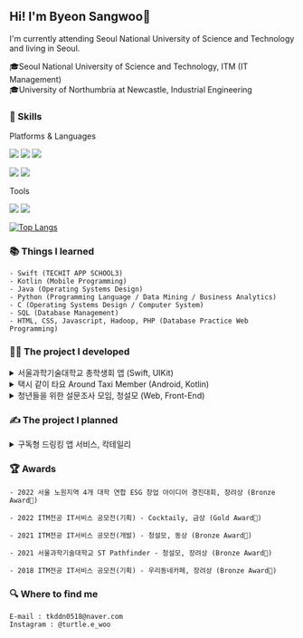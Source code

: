 ## Hi! I'm Byeon Sangwoo👋

I'm currently attending Seoul National University of Science and Technology and living in Seoul.

🎓Seoul National University of Science and Technology, ITM (IT Management)<br>
🎓University of Northumbria at Newcastle, Industrial Engineering


### 💪 Skills
Platforms & Languages

<img src="https://img.shields.io/badge/iOS-000000?style=flat-square&logo=iOS&logoColor=white"/> <img src="https://img.shields.io/badge/Android-3DDC84?style=flat-square&logo=Android&logoColor=white"/> <img src="https://img.shields.io/badge/Flutter-02569B?style=flat-square&logo=Flutter&logoColor=white"/>

<img src="https://img.shields.io/badge/Swift-F05138?style=flat-square&logo=Swift&logoColor=white"/> <img src="https://img.shields.io/badge/Kotlin-7F52FF?style=flat-square&logo=Kotlin&logoColor=white"/>

<!-- https://simpleicons.org 참고 -->

Tools

<img src="https://img.shields.io/badge/Firebase-FFCA28?style=flat-square&logo=Firebase&logoColor=white"/> <img src="https://img.shields.io/badge/Git-F05032?style=flat-square&logo=Git&logoColor=white"/>

[![Top Langs](https://github-readme-stats.vercel.app/api/top-langs/?username=tkddn0518)](https://github.com/anuraghazra/github-readme-stats)

### 📚 Things I learned
```
- Swift (TECHIT APP SCHOOL3)
- Kotlin (Mobile Programming)
- Java (Operating Systems Design)
- Python (Programming Language / Data Mining / Business Analytics)
- C (Operating Systems Design / Computer System)
- SQL (Database Management)
- HTML, CSS, Javascript, Hadoop, PHP (Database Practice Web Programming)
```

### 👨‍💻 The project I developed
<details>
<summary>서울과학기술대학교 총학생회 앱 (Swift, UIKit) </summary>
   
**SeoulTech Student Council App** [App Store Download](https://apps.apple.com/kr/app/%EC%84%9C%EC%9A%B8%EA%B3%BC%ED%95%99%EA%B8%B0%EC%88%A0%EB%8C%80%ED%95%99%EA%B5%90-%EC%B4%9D%ED%95%99%EC%83%9D%ED%9A%8C/id1641852619) 

It is an app created by the Student Association of Seoul National University of Science and Technology and includes various functions such as reservation of regular business and participation in festival events for the convenience of college students.

<img width="205" alt="스크린샷 2022-12-26 오후 4 16 03" src="https://github.com/tkddn0518/tkddn0518/assets/59056821/bdf46e50-68a6-44ba-af9a-48c61f17e0ab">
<img width="200" alt="스크린샷 2022-12-26 오후 4 16 03" src="https://github.com/tkddn0518/tkddn0518/assets/59056821/860c26f4-7025-443e-8693-8ff5604ad644"><br>

</div>
</details>  
  
<details>
<summary>택시 같이 타요 Around Taxi Member (Android, Kotlin) </summary>

**Around Taxi Member** [ATM](https://github.com/2022-Mobile-Programming/ATM)
  
An application that helps you find people with the same origin and destination around you<br> so that you can take a taxi together to use the taxi fare at a lower price.

<img width="200" alt="스크린샷 2022-12-26 오후 4 16 03" src="https://user-images.githubusercontent.com/59056821/209517096-c713e27b-6980-456c-98d9-f5a8421c7364.png">

</div>
</details>  

<details>
<summary>청년들을 위한 설문조사 모임, 청설모 (Web, Front-End) </summary>
  
**Survey Web Site** [CheongSeolMo](https://github.com/tkddn0518/sulveyWeb)
  
This is a web service for college students who need a survey. It encourages people who need surveys to participate in surveys with each other so that they can get more survey results.<br>
<br>

<img width="700" alt="스크린샷 2022-12-26 오후 4 13 50" src="https://user-images.githubusercontent.com/59056821/209517074-fe994fae-8a47-4e1f-84d3-c6bef14360a5.png">

</div>
</details>
  
### ✍️ The project I planned
<details>
<summary>구독형 드링킹 앱 서비스, 칵테일리</summary>

**Subscription Drinking App Service, Cocktaily**
  
It is a free cocktail service, one glass every day. You can use this service if you pay a certain subscription fee every month.

<img width="500" alt="스크린샷 2022-12-26 오후 4 11 49" src="https://user-images.githubusercontent.com/59056821/209516919-c751a25d-9862-4de1-9bb9-14d1acded705.png">
</div>
</details>

### 🏆 Awards
```
- 2022 서울 노원지역 4개 대학 연합 ESG 창업 아이디어 경진대회, 장려상 (Bronze Award🥉)

- 2022 ITM전공 IT서비스 공모전(기획) - Cocktaily, 금상 (Gold Award🏅)

- 2021 ITM전공 IT서비스 공모전(개발) - 청설모, 동상 (Bronze Award🥉)

- 2021 서울과학기술대학교 ST Pathfinder - 청설모, 장려상 (Bronze Award🥉)

- 2018 ITM전공 IT서비스 공모전(기획) - 우리동네카페, 장려상 (Bronze Award🥉)
```

### 🔍 Where to find me
```
E-mail : tkddn0518@naver.com
Instagram : @turtle.e_woo
```
